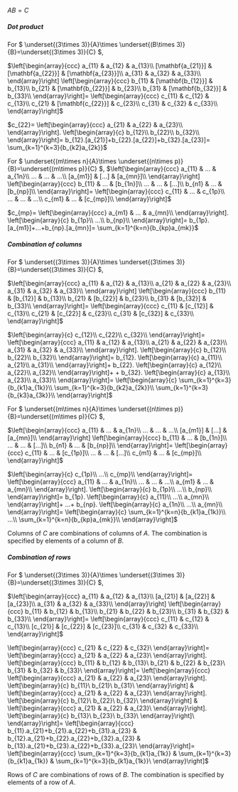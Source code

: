 $AB=C$

##### Dot product

For 
$
\underset{(3\times 3)}{A}\times
\underset{(B\times 3)}{B}=\underset{(3\times 3)}{C}
$,

$\left[\begin{array}{ccc}
a_{11} & a_{12} & a_{13}\\
[\mathbf{a_{21}}] & [\mathbf{a_{22}}] & [\mathbf{a_{23}}]\\
a_{31} & a_{32} & a_{33}\\
\end{array}\right]
\left[\begin{array}{ccc}
b_{11} & [\mathbf{b_{12}}] & b_{13}\\
b_{21} & [\mathbf{b_{22}}] & b_{23}\\
b_{31} & [\mathbf{b_{32}}] & b_{33}\\
\end{array}\right]=
\left[\begin{array}{ccc}
c_{11} & c_{12} & c_{13}\\
c_{21} & [\mathbf{c_{22}}] & c_{23}\\
c_{31} & c_{32} & c_{33}\\
\end{array}\right]$

$c_{22}=
\left[\begin{array}{ccc}
a_{21} & a_{22} & a_{23}\\
\end{array}\right].
\left[\begin{array}{c}
b_{12}\\
b_{22}\\
b_{32}\\
\end{array}\right]=
b_{12}.[a_{21}]+b_{22}.[a_{22}]+b_{32}.[a_{23}]=
\sum_{k=1}^{k=3}{b_{k2}a_{2k}}$

For 
$
\underset{(m\times n}{A}\times
\underset{(n\times p)}{B}=\underset{(m\times p)}{C}
$,
$\left[\begin{array}{ccc}
a_{11} & ... & a_{1n}\\
... & ... & ...\\
[a_{m1}] & [...] & [a_{mn}]\\
\end{array}\right]
\left[\begin{array}{ccc}
b_{11} & ... & [b_{1n}]\\
... & ... & [...]\\
b_{n1} & ... & [b_{np}]\\
\end{array}\right]=
\left[\begin{array}{ccc}
c_{11} & ... & c_{1p}\\
... & ... & ...\\
c_{m1} & ... & [c_{mp}]\\
\end{array}\right]$

$c_{mp}=
\left[\begin{array}{ccc}
a_{m1} & ... & a_{mn}\\
\end{array}\right].
\left[\begin{array}{c}
b_{1p}\\
...\\
b_{np}\\
\end{array}\right]=
b_{1p}.[a_{m1}]+...+b_{np}.[a_{mn}]=
\sum_{k=1}^{k=n}{b_{kp}a_{mk}}$


##### Combination of columns
For 
$
\underset{(3\times 3)}{A}\times
\underset{(3\times 3)}{B}=\underset{(3\times 3)}{C}
$,

$\left[\begin{array}{ccc}
a_{11} & a_{12} & a_{13}\\
a_{21} & a_{22} & a_{23}\\
a_{31} & a_{32} & a_{33}\\
\end{array}\right]
\left[\begin{array}{ccc}
b_{11} & [b_{12}] & b_{13}\\
b_{21} & [b_{22}] & b_{23}\\
b_{31} & [b_{32}] & b_{33}\\
\end{array}\right]=
\left[\begin{array}{ccc}
c_{11} & [c_{12}] & c_{13}\\
c_{21} & [c_{22}] & c_{23}\\
c_{31} & [c_{32}] & c_{33}\\
\end{array}\right]$

$\left[\begin{array}{c}
c_{12}\\
c_{22}\\
c_{32}\\
\end{array}\right]=
\left[\begin{array}{ccc}
a_{11} & a_{12} & a_{13}\\
a_{21} & a_{22} & a_{23}\\
a_{31} & a_{32} & a_{33}\\
\end{array}\right].
\left[\begin{array}{c}
b_{12}\\
b_{22}\\
b_{32}\\
\end{array}\right]=
b_{12}.
\left[\begin{array}{c}
a_{11}\\
a_{21}\\
a_{31}\\
\end{array}\right]+
b_{22}.
\left[\begin{array}{c}
a_{12}\\
a_{22}\\
a_{32}\\
\end{array}\right]+
+
b_{32}.
\left[\begin{array}{c}
a_{13}\\
a_{23}\\
a_{33}\\
\end{array}\right]=
\left[\begin{array}{c}
\sum_{k=1}^{k=3}{b_{k1}a_{1k}}\\
\sum_{k=1}^{k=3}{b_{k2}a_{2k}}\\
\sum_{k=1}^{k=3}{b_{k3}a_{3k}}\\
\end{array}\right]$

For 
$
\underset{(m\times n}{A}\times
\underset{(n\times p)}{B}=\underset{(m\times p)}{C}
$,

$\left[\begin{array}{ccc}
a_{11} & ... & a_{1n}\\
... & ... & ...\\
[a_{m1}] & [...] & [a_{mn}]\\
\end{array}\right]
\left[\begin{array}{ccc}
b_{11} & ... & [b_{1n}]\\
... & ... & [...]\\
b_{n1} & ... & [b_{np}]\\
\end{array}\right]=
\left[\begin{array}{ccc}
c_{11} & ... & [c_{1p}]\\
... & ... & [...]\\
c_{m1} & ... & [c_{mp}]\\
\end{array}\right]$

$\left[\begin{array}{c}
c_{1p}\\
...\\
c_{mp}\\
\end{array}\right]=
\left[\begin{array}{ccc}
a_{11} & ... & a_{1n}\\
... & ... & ...\\
a_{m1} & ... & a_{mn}\\
\end{array}\right].
\left[\begin{array}{c}
b_{1p}\\
...\\
b_{np}\\
\end{array}\right]=
b_{1p}.
\left[\begin{array}{c}
a_{11}\\
...\\
a_{mn}\\
\end{array}\right]+
...+
b_{np}.
\left[\begin{array}{c}
a_{1n}\\
...\\
a_{mn}\\
\end{array}\right]=
\left[\begin{array}{c}
\sum_{k=1}^{k=n}{b_{k1}a_{1k}}\\
...\\
\sum_{k=1}^{k=n}{b_{kp}a_{mk}}\\
\end{array}\right]$

Columns of $C$ are combinations of columns of $A$. The combination is specified by elements of a column of $B$.

##### Combination of rows
For 
$
\underset{(3\times 3)}{A}\times
\underset{(3\times 3)}{B}=\underset{(3\times 3)}{C}
$,

$\left[\begin{array}{ccc}
a_{11} & a_{12} & a_{13}\\
[a_{21}] & [a_{22}] & [a_{23}]\\
a_{31} & a_{32} & a_{33}\\
\end{array}\right]
\left[\begin{array}{ccc}
b_{11} & b_{12} & b_{13}\\
b_{21} & b_{22} & b_{23}\\
b_{31} & b_{32} & b_{33}\\
\end{array}\right]=
\left[\begin{array}{ccc}
c_{11} & c_{12} & c_{13}\\
[c_{21}] & [c_{22}] & [c_{23}]\\
c_{31} & c_{32} & c_{33}\\
\end{array}\right]$

\left[\begin{array}{ccc}
c_{21} & c_{22} & c_{32}\\
\end{array}\right]=
\left[\begin{array}{ccc}
a_{21} & a_{22} & a_{23}\\
\end{array}\right].
\left[\begin{array}{ccc}
b_{11} & b_{12} & b_{13}\\
b_{21} & b_{22} & b_{23}\\
b_{31} & b_{32} & b_{33}\\
\end{array}\right]=
\left[\begin{array}{ccc}
\left[\begin{array}{ccc}
a_{21} & a_{22} & a_{23}\\
\end{array}\right].
\left[\begin{array}{c}
b_{11}\\
b_{21}\\
b_{31}\\
\end{array}\right]
&
\left[\begin{array}{ccc}
a_{21} & a_{22} & a_{23}\\
\end{array}\right].
\left[\begin{array}{c}
b_{12}\\
b_{22}\\
b_{32}\\
\end{array}\right]
&
\left[\begin{array}{ccc}
a_{21} & a_{22} & a_{23}\\
\end{array}\right].
\left[\begin{array}{c}
b_{13}\\
b_{23}\\
b_{33}\\
\end{array}\right]\\
\end{array}\right]=
\left[\begin{array}{ccc}
b_{11}.a_{21}+b_{21}.a_{22}+b_{31}.a_{23}
&
b_{12}.a_{21}+b_{22}.a_{22}+b_{32}.a_{23}
&
b_{13}.a_{21}+b_{23}.a_{22}+b_{33}.a_{23}\\
\end{array}\right]=
\left[\begin{array}{ccc}
\sum_{k=1}^{k=3}{b_{k1}a_{1k}}
&
\sum_{k=1}^{k=3}{b_{k1}a_{1k}}
&
\sum_{k=1}^{k=3}{b_{k1}a_{1k}}\\
\end{array}\right]$



Rows of $C$ are combinations of rows of $B$. The combination is specified by elements of a row of $A$.